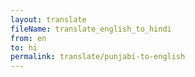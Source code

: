 ```yaml
--- 
layout: translate 
fileName: translate_english_to_hindi 
from: en
to: hi 
permalink: translate/punjabi-to-english
---
```

